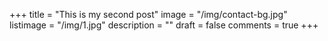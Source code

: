 +++
title = "This is my second post"
image = "/img/contact-bg.jpg"
listimage = "/img/1.jpg"
description = ""
draft = false
comments = true
+++
